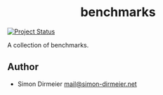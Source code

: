 <h1 align="center"> benchmarks </h1>

[![Project Status](http://www.repostatus.org/badges/latest/wip.svg)](http://www.repostatus.org/#wip)

A collection of benchmarks.

## Author

* Simon Dirmeier <a href="mailto:mail@simon-dirmeier.net">mail@simon-dirmeier.net</a>

